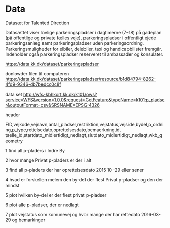 # Data

Datasæt for Talented Direction

Datasættet viser lovlige parkeringspladser i dagtimerne (7-18) på gadeplan (på offentlige og private fælles veje), parkeringspladser i offentligt ejede parkeringsanlæg samt parkeringspladser uden parkeringsordning. Parkeringsmuligheder for elbiler, delebiler, taxi og handicapbilister fremgår. Indeholder også parkeringspladser reserveret til ambassader og konsulater.

https://data.kk.dk/dataset/parkeringspladser

donlowder filen til computeren
https://data.kk.dk/dataset/parkeringspladser/resource/b1d84794-8262-4fd9-9346-db7bedcc0c8f

data set
http://wfs-kbhkort.kk.dk/k101/ows?service=WFS&version=1.0.0&request=GetFeature&typeName=k101:p_pladser&outputFormat=csv&SRSNAME=EPSG:4326

header 

FID,vejkode,vejnavn,antal_pladser,restriktion,vejstatus,vejside,bydel,p_ordning,p_type,rettelsedato,oprettelsesdato,bemaerkning,id,
taelle_id,startdato_midlertidigt_nedlagt,slutdato_midlertidigt_nedlagt,wkb_geometry


1 find all p-pladers i Indre By

2 hvor mange Privat p-pladers er der i alt 

3 find all p-pladers der har oprettelsesdato 2015 10 -29 eller sener 

4 hvad er forskellen melem den by-del der flest Privat p-pladser og den der mindst

5 plot hvilken by-del er der flest privat p-pladser 

6 plot alle p-pladser, der er nedlagt

7 plot vejstatus som komunevej og hvor mange der har rettedato 2016-03-29 og bemarkinger  
